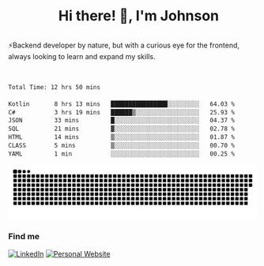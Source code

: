 <div id="user-content-toc">
  <ul align="center">
    <summary><h1 style="display: inline-block">Hi there! 👋, I'm Johnson</h1></summary>
  </ul>
</div>

⚡Backend developer by nature, but with a curious eye for the frontend, always looking to learn and expand my skills.

<br>


<!--START_SECTION:waka-->

```txt
Total Time: 12 hrs 50 mins

Kotlin       8 hrs 13 mins   ████████████████░░░░░░░░░   64.03 %
C#           3 hrs 19 mins   ██████▒░░░░░░░░░░░░░░░░░░   25.93 %
JSON         33 mins         █░░░░░░░░░░░░░░░░░░░░░░░░   04.37 %
SQL          21 mins         ▓░░░░░░░░░░░░░░░░░░░░░░░░   02.78 %
HTML         14 mins         ▒░░░░░░░░░░░░░░░░░░░░░░░░   01.87 %
CLASS        5 mins          ▒░░░░░░░░░░░░░░░░░░░░░░░░   00.70 %
YAML         1 min           ░░░░░░░░░░░░░░░░░░░░░░░░░   00.25 %
```

<!--END_SECTION:waka-->

<picture>
  <source  srcset="https://github.com/joshwambere/joshwambere/blob/output/github-contribution-grid-snake-dark.svg?palette=github-dark">
  <source  srcset="https://github.com/joshwambere/joshwambere/blob/output/github-contribution-grid-snake.svg">
  <img alt="github contribution grid snake animation" src="https://github.com/joshwambere/joshwambere/blob/output/github-contribution-grid-snake.svg">
</picture>

### Find me
<a href="https://www.linkedin.com/in/dusabe-johnson" target="_blank"><img src="https://img.shields.io/badge/LinkedIn-%230077B5.svg?&style=flat&logo=linkedin&logoColor=white" alt="LinkedIn"></a>
‎‎ [![Personal Website](https://img.shields.io/badge/visit-Johnsonis.me-blue)](https://johnsonis.me/)
